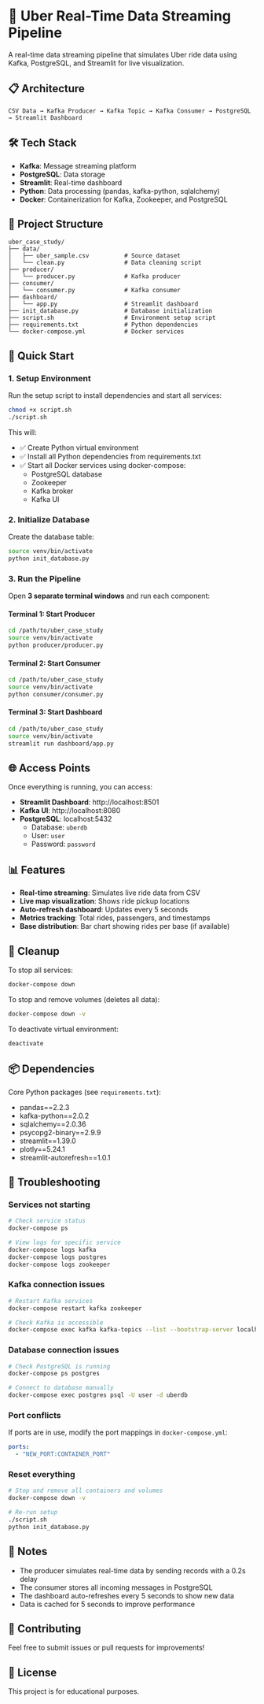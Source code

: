 # 🚖 Uber Real-Time Data Streaming Pipeline

A real-time data streaming pipeline that simulates Uber ride data using Kafka, PostgreSQL, and Streamlit for live visualization.

## 📋 Architecture

```
CSV Data → Kafka Producer → Kafka Topic → Kafka Consumer → PostgreSQL → Streamlit Dashboard
```

## 🛠️ Tech Stack

- **Kafka**: Message streaming platform
- **PostgreSQL**: Data storage
- **Streamlit**: Real-time dashboard
- **Python**: Data processing (pandas, kafka-python, sqlalchemy)
- **Docker**: Containerization for Kafka, Zookeeper, and PostgreSQL

## 📁 Project Structure

```
uber_case_study/
├── data/
│   ├── uber_sample.csv          # Source dataset
│   └── clean.py                 # Data cleaning script
├── producer/
│   └── producer.py              # Kafka producer
├── consumer/
│   └── consumer.py              # Kafka consumer
├── dashboard/
│   └── app.py                   # Streamlit dashboard
├── init_database.py             # Database initialization
├── script.sh                    # Environment setup script
├── requirements.txt             # Python dependencies
└── docker-compose.yml           # Docker services
```

## 🚀 Quick Start

### 1. Setup Environment

Run the setup script to install dependencies and start all services:

```bash
chmod +x script.sh
./script.sh
```

This will:
- ✅ Create Python virtual environment
- ✅ Install all Python dependencies from requirements.txt
- ✅ Start all Docker services using docker-compose:
  - PostgreSQL database
  - Zookeeper
  - Kafka broker
  - Kafka UI

### 2. Initialize Database

Create the database table:

```bash
source venv/bin/activate
python init_database.py
```

### 3. Run the Pipeline

Open **3 separate terminal windows** and run each component:

#### Terminal 1: Start Producer
```bash
cd /path/to/uber_case_study
source venv/bin/activate
python producer/producer.py
```

#### Terminal 2: Start Consumer
```bash
cd /path/to/uber_case_study
source venv/bin/activate
python consumer/consumer.py
```

#### Terminal 3: Start Dashboard
```bash
cd /path/to/uber_case_study
source venv/bin/activate
streamlit run dashboard/app.py
```

## 🌐 Access Points

Once everything is running, you can access:

- **Streamlit Dashboard**: http://localhost:8501
- **Kafka UI**: http://localhost:8080
- **PostgreSQL**: localhost:5432
  - Database: `uberdb`
  - User: `user`
  - Password: `password`

## 📊 Features

- **Real-time streaming**: Simulates live ride data from CSV
- **Live map visualization**: Shows ride pickup locations
- **Auto-refresh dashboard**: Updates every 5 seconds
- **Metrics tracking**: Total rides, passengers, and timestamps
- **Base distribution**: Bar chart showing rides per base (if available)

## 🧹 Cleanup

To stop all services:

```bash
docker-compose down
```

To stop and remove volumes (deletes all data):

```bash
docker-compose down -v
```

To deactivate virtual environment:

```bash
deactivate
```

## 📦 Dependencies

Core Python packages (see `requirements.txt`):
- pandas==2.2.3
- kafka-python==2.0.2
- sqlalchemy==2.0.36
- psycopg2-binary==2.9.9
- streamlit==1.39.0
- plotly==5.24.1
- streamlit-autorefresh==1.0.1

## 🔧 Troubleshooting

### Services not starting
```bash
# Check service status
docker-compose ps

# View logs for specific service
docker-compose logs kafka
docker-compose logs postgres
docker-compose logs zookeeper
```

### Kafka connection issues
```bash
# Restart Kafka services
docker-compose restart kafka zookeeper

# Check Kafka is accessible
docker-compose exec kafka kafka-topics --list --bootstrap-server localhost:9092
```

### Database connection issues
```bash
# Check PostgreSQL is running
docker-compose ps postgres

# Connect to database manually
docker-compose exec postgres psql -U user -d uberdb
```

### Port conflicts
If ports are in use, modify the port mappings in `docker-compose.yml`:
```yaml
ports:
  - "NEW_PORT:CONTAINER_PORT"
```

### Reset everything
```bash
# Stop and remove all containers and volumes
docker-compose down -v

# Re-run setup
./script.sh
python init_database.py
```

## 📝 Notes

- The producer simulates real-time data by sending records with a 0.2s delay
- The consumer stores all incoming messages in PostgreSQL
- The dashboard auto-refreshes every 5 seconds to show new data
- Data is cached for 5 seconds to improve performance

## 🤝 Contributing

Feel free to submit issues or pull requests for improvements!

## 📄 License

This project is for educational purposes.